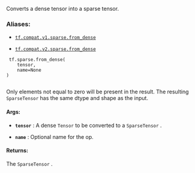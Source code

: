 Converts a dense tensor into a sparse tensor.



### Aliases:

- [ `tf.compat.v1.sparse.from_dense` ](/api_docs/python/tf/sparse/from_dense)

- [ `tf.compat.v2.sparse.from_dense` ](/api_docs/python/tf/sparse/from_dense)



```
 tf.sparse.from_dense(
    tensor,
    name=None
)
 
```

Only elements not equal to zero will be present in the result. The resulting
 `SparseTensor`  has the same dtype and shape as the input.



#### Args:

- **`tensor`** : A dense  `Tensor`  to be converted to a  `SparseTensor` .

- **`name`** : Optional name for the op.



#### Returns:
The  `SparseTensor` .

